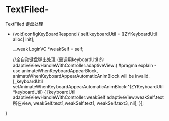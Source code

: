 # TextFiled-
TextFiled 键盘处理
- (void)configKeyBoardRespond {
    self.keyboardUtil = [[ZYKeyboardUtil alloc] init];
    
    __weak LoginVC *weakSelf = self;
    
    //全自动键盘弹出处理 (需调用keyboardUtil 的 adaptiveViewHandleWithController:adaptiveView:)
#pragma explain - use animateWhenKeyboardAppearBlock, animateWhenKeyboardAppearAutomaticAnimBlock will be invalid.
    [_keyboardUtil setAnimateWhenKeyboardAppearAutomaticAnimBlock:^(ZYKeyboardUtil *keyboardUtil) {
        [keyboardUtil adaptiveViewHandleWithController:weakSelf adaptiveView:weakSelf.text所在view, weakSelf.text1,weakSelf.text1, weakSelf.text3, nil];
    }];
    
}
